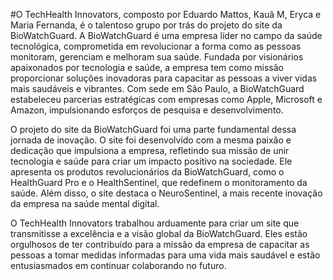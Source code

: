 #O TechHealth Innovators, composto por Eduardo Mattos, Kauã M, Eryca e Maria Fernanda, é o talentoso grupo por trás do projeto do site da BioWatchGuard. A BioWatchGuard é uma empresa líder no campo da saúde tecnológica, comprometida em revolucionar a forma como as pessoas monitoram, gerenciam e melhoram sua saúde. Fundada por visionários apaixonados por tecnologia e saúde, a empresa tem como missão proporcionar soluções inovadoras para capacitar as pessoas a viver vidas mais saudáveis e vibrantes. Com sede em São Paulo, a BioWatchGuard estabeleceu parcerias estratégicas com empresas como Apple, Microsoft e Amazon, impulsionando esforços de pesquisa e desenvolvimento.

O projeto do site da BioWatchGuard foi uma parte fundamental dessa jornada de inovação. O site foi desenvolvido com a mesma paixão e dedicação que impulsiona a empresa, refletindo sua missão de unir tecnologia e saúde para criar um impacto positivo na sociedade. Ele apresenta os produtos revolucionários da BioWatchGuard, como o HealthGuard Pro e o HealthSentinel, que redefinem o monitoramento da saúde. Além disso, o site destaca o NeuroSentinel, a mais recente inovação da empresa na saúde mental digital.

O TechHealth Innovators trabalhou arduamente para criar um site que transmitisse a excelência e a visão global da BioWatchGuard. Eles estão orgulhosos de ter contribuído para a missão da empresa de capacitar as pessoas a tomar medidas informadas para uma vida mais saudável e estão entusiasmados em continuar colaborando no futuro.

